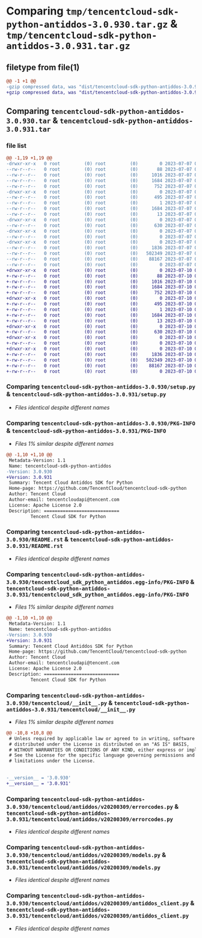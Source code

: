 # Comparing `tmp/tencentcloud-sdk-python-antiddos-3.0.930.tar.gz` & `tmp/tencentcloud-sdk-python-antiddos-3.0.931.tar.gz`

## filetype from file(1)

```diff
@@ -1 +1 @@
-gzip compressed data, was "dist/tencentcloud-sdk-python-antiddos-3.0.930.tar", last modified: Fri Jul  7 00:15:41 2023, max compression
+gzip compressed data, was "dist/tencentcloud-sdk-python-antiddos-3.0.931.tar", last modified: Mon Jul 10 00:29:37 2023, max compression
```

## Comparing `tencentcloud-sdk-python-antiddos-3.0.930.tar` & `tencentcloud-sdk-python-antiddos-3.0.931.tar`

### file list

```diff
@@ -1,19 +1,19 @@
-drwxr-xr-x   0 root         (0) root         (0)        0 2023-07-07 00:15:41.000000 tencentcloud-sdk-python-antiddos-3.0.930/
--rw-r--r--   0 root         (0) root         (0)       88 2023-07-07 00:15:41.000000 tencentcloud-sdk-python-antiddos-3.0.930/setup.cfg
--rw-r--r--   0 root         (0) root         (0)     1016 2023-07-07 00:15:41.000000 tencentcloud-sdk-python-antiddos-3.0.930/setup.py
--rw-r--r--   0 root         (0) root         (0)     1684 2023-07-07 00:15:41.000000 tencentcloud-sdk-python-antiddos-3.0.930/PKG-INFO
--rw-r--r--   0 root         (0) root         (0)      752 2023-07-07 00:15:41.000000 tencentcloud-sdk-python-antiddos-3.0.930/README.rst
-drwxr-xr-x   0 root         (0) root         (0)        0 2023-07-07 00:15:41.000000 tencentcloud-sdk-python-antiddos-3.0.930/tencentcloud_sdk_python_antiddos.egg-info/
--rw-r--r--   0 root         (0) root         (0)      495 2023-07-07 00:15:41.000000 tencentcloud-sdk-python-antiddos-3.0.930/tencentcloud_sdk_python_antiddos.egg-info/SOURCES.txt
--rw-r--r--   0 root         (0) root         (0)        1 2023-07-07 00:15:41.000000 tencentcloud-sdk-python-antiddos-3.0.930/tencentcloud_sdk_python_antiddos.egg-info/dependency_links.txt
--rw-r--r--   0 root         (0) root         (0)     1684 2023-07-07 00:15:41.000000 tencentcloud-sdk-python-antiddos-3.0.930/tencentcloud_sdk_python_antiddos.egg-info/PKG-INFO
--rw-r--r--   0 root         (0) root         (0)       13 2023-07-07 00:15:41.000000 tencentcloud-sdk-python-antiddos-3.0.930/tencentcloud_sdk_python_antiddos.egg-info/top_level.txt
-drwxr-xr-x   0 root         (0) root         (0)        0 2023-07-07 00:15:41.000000 tencentcloud-sdk-python-antiddos-3.0.930/tencentcloud/
--rw-r--r--   0 root         (0) root         (0)      630 2023-07-07 00:15:41.000000 tencentcloud-sdk-python-antiddos-3.0.930/tencentcloud/__init__.py
-drwxr-xr-x   0 root         (0) root         (0)        0 2023-07-07 00:15:41.000000 tencentcloud-sdk-python-antiddos-3.0.930/tencentcloud/antiddos/
--rw-r--r--   0 root         (0) root         (0)        0 2023-07-07 00:15:41.000000 tencentcloud-sdk-python-antiddos-3.0.930/tencentcloud/antiddos/__init__.py
-drwxr-xr-x   0 root         (0) root         (0)        0 2023-07-07 00:15:41.000000 tencentcloud-sdk-python-antiddos-3.0.930/tencentcloud/antiddos/v20200309/
--rw-r--r--   0 root         (0) root         (0)     1836 2023-07-07 00:15:41.000000 tencentcloud-sdk-python-antiddos-3.0.930/tencentcloud/antiddos/v20200309/errorcodes.py
--rw-r--r--   0 root         (0) root         (0)   502349 2023-07-07 00:15:41.000000 tencentcloud-sdk-python-antiddos-3.0.930/tencentcloud/antiddos/v20200309/models.py
--rw-r--r--   0 root         (0) root         (0)    88167 2023-07-07 00:15:41.000000 tencentcloud-sdk-python-antiddos-3.0.930/tencentcloud/antiddos/v20200309/antiddos_client.py
--rw-r--r--   0 root         (0) root         (0)        0 2023-07-07 00:15:41.000000 tencentcloud-sdk-python-antiddos-3.0.930/tencentcloud/antiddos/v20200309/__init__.py
+drwxr-xr-x   0 root         (0) root         (0)        0 2023-07-10 00:29:37.000000 tencentcloud-sdk-python-antiddos-3.0.931/
+-rw-r--r--   0 root         (0) root         (0)       88 2023-07-10 00:29:37.000000 tencentcloud-sdk-python-antiddos-3.0.931/setup.cfg
+-rw-r--r--   0 root         (0) root         (0)     1016 2023-07-10 00:29:37.000000 tencentcloud-sdk-python-antiddos-3.0.931/setup.py
+-rw-r--r--   0 root         (0) root         (0)     1684 2023-07-10 00:29:37.000000 tencentcloud-sdk-python-antiddos-3.0.931/PKG-INFO
+-rw-r--r--   0 root         (0) root         (0)      752 2023-07-10 00:29:37.000000 tencentcloud-sdk-python-antiddos-3.0.931/README.rst
+drwxr-xr-x   0 root         (0) root         (0)        0 2023-07-10 00:29:37.000000 tencentcloud-sdk-python-antiddos-3.0.931/tencentcloud_sdk_python_antiddos.egg-info/
+-rw-r--r--   0 root         (0) root         (0)      495 2023-07-10 00:29:37.000000 tencentcloud-sdk-python-antiddos-3.0.931/tencentcloud_sdk_python_antiddos.egg-info/SOURCES.txt
+-rw-r--r--   0 root         (0) root         (0)        1 2023-07-10 00:29:37.000000 tencentcloud-sdk-python-antiddos-3.0.931/tencentcloud_sdk_python_antiddos.egg-info/dependency_links.txt
+-rw-r--r--   0 root         (0) root         (0)     1684 2023-07-10 00:29:37.000000 tencentcloud-sdk-python-antiddos-3.0.931/tencentcloud_sdk_python_antiddos.egg-info/PKG-INFO
+-rw-r--r--   0 root         (0) root         (0)       13 2023-07-10 00:29:37.000000 tencentcloud-sdk-python-antiddos-3.0.931/tencentcloud_sdk_python_antiddos.egg-info/top_level.txt
+drwxr-xr-x   0 root         (0) root         (0)        0 2023-07-10 00:29:37.000000 tencentcloud-sdk-python-antiddos-3.0.931/tencentcloud/
+-rw-r--r--   0 root         (0) root         (0)      630 2023-07-10 00:29:37.000000 tencentcloud-sdk-python-antiddos-3.0.931/tencentcloud/__init__.py
+drwxr-xr-x   0 root         (0) root         (0)        0 2023-07-10 00:29:37.000000 tencentcloud-sdk-python-antiddos-3.0.931/tencentcloud/antiddos/
+-rw-r--r--   0 root         (0) root         (0)        0 2023-07-10 00:29:37.000000 tencentcloud-sdk-python-antiddos-3.0.931/tencentcloud/antiddos/__init__.py
+drwxr-xr-x   0 root         (0) root         (0)        0 2023-07-10 00:29:37.000000 tencentcloud-sdk-python-antiddos-3.0.931/tencentcloud/antiddos/v20200309/
+-rw-r--r--   0 root         (0) root         (0)     1836 2023-07-10 00:29:37.000000 tencentcloud-sdk-python-antiddos-3.0.931/tencentcloud/antiddos/v20200309/errorcodes.py
+-rw-r--r--   0 root         (0) root         (0)   502349 2023-07-10 00:29:37.000000 tencentcloud-sdk-python-antiddos-3.0.931/tencentcloud/antiddos/v20200309/models.py
+-rw-r--r--   0 root         (0) root         (0)    88167 2023-07-10 00:29:37.000000 tencentcloud-sdk-python-antiddos-3.0.931/tencentcloud/antiddos/v20200309/antiddos_client.py
+-rw-r--r--   0 root         (0) root         (0)        0 2023-07-10 00:29:37.000000 tencentcloud-sdk-python-antiddos-3.0.931/tencentcloud/antiddos/v20200309/__init__.py
```

### Comparing `tencentcloud-sdk-python-antiddos-3.0.930/setup.py` & `tencentcloud-sdk-python-antiddos-3.0.931/setup.py`

 * *Files identical despite different names*

### Comparing `tencentcloud-sdk-python-antiddos-3.0.930/PKG-INFO` & `tencentcloud-sdk-python-antiddos-3.0.931/PKG-INFO`

 * *Files 1% similar despite different names*

```diff
@@ -1,10 +1,10 @@
 Metadata-Version: 1.1
 Name: tencentcloud-sdk-python-antiddos
-Version: 3.0.930
+Version: 3.0.931
 Summary: Tencent Cloud Antiddos SDK for Python
 Home-page: https://github.com/TencentCloud/tencentcloud-sdk-python
 Author: Tencent Cloud
 Author-email: tencentcloudapi@tencent.com
 License: Apache License 2.0
 Description: ============================
         Tencent Cloud SDK for Python
```

### Comparing `tencentcloud-sdk-python-antiddos-3.0.930/README.rst` & `tencentcloud-sdk-python-antiddos-3.0.931/README.rst`

 * *Files identical despite different names*

### Comparing `tencentcloud-sdk-python-antiddos-3.0.930/tencentcloud_sdk_python_antiddos.egg-info/PKG-INFO` & `tencentcloud-sdk-python-antiddos-3.0.931/tencentcloud_sdk_python_antiddos.egg-info/PKG-INFO`

 * *Files 1% similar despite different names*

```diff
@@ -1,10 +1,10 @@
 Metadata-Version: 1.1
 Name: tencentcloud-sdk-python-antiddos
-Version: 3.0.930
+Version: 3.0.931
 Summary: Tencent Cloud Antiddos SDK for Python
 Home-page: https://github.com/TencentCloud/tencentcloud-sdk-python
 Author: Tencent Cloud
 Author-email: tencentcloudapi@tencent.com
 License: Apache License 2.0
 Description: ============================
         Tencent Cloud SDK for Python
```

### Comparing `tencentcloud-sdk-python-antiddos-3.0.930/tencentcloud/__init__.py` & `tencentcloud-sdk-python-antiddos-3.0.931/tencentcloud/__init__.py`

 * *Files 1% similar despite different names*

```diff
@@ -10,8 +10,8 @@
 # Unless required by applicable law or agreed to in writing, software
 # distributed under the License is distributed on an "AS IS" BASIS,
 # WITHOUT WARRANTIES OR CONDITIONS OF ANY KIND, either express or implied.
 # See the License for the specific language governing permissions and
 # limitations under the License.
 
 
-__version__ = '3.0.930'
+__version__ = '3.0.931'
```

### Comparing `tencentcloud-sdk-python-antiddos-3.0.930/tencentcloud/antiddos/v20200309/errorcodes.py` & `tencentcloud-sdk-python-antiddos-3.0.931/tencentcloud/antiddos/v20200309/errorcodes.py`

 * *Files identical despite different names*

### Comparing `tencentcloud-sdk-python-antiddos-3.0.930/tencentcloud/antiddos/v20200309/models.py` & `tencentcloud-sdk-python-antiddos-3.0.931/tencentcloud/antiddos/v20200309/models.py`

 * *Files identical despite different names*

### Comparing `tencentcloud-sdk-python-antiddos-3.0.930/tencentcloud/antiddos/v20200309/antiddos_client.py` & `tencentcloud-sdk-python-antiddos-3.0.931/tencentcloud/antiddos/v20200309/antiddos_client.py`

 * *Files identical despite different names*

